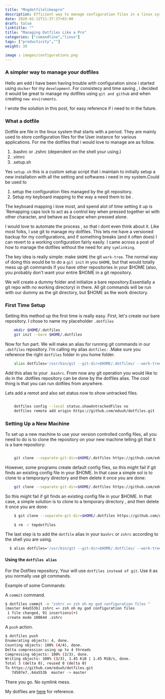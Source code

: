 ```yaml
---
title: "Mngdotfilelikeapro"
description: Efficient way to manage configuration files in a linux system.
date: 2020-02-12T11:37:37+03:00
draft: false
linktitle: ""
title: "Managing Dotfiles Like a Pro"
categories: ["comandline","linux"]
tags: ["productivity",""]
weight: 30

image : images/configurations.png
---
```

### A simpler way to manage your dotfiles

Hello am edd I have been having trouble with configuration since i started using `docker` for my `development`.
For consistecy and time saving , i decided it would be great to manage my dotfiles using `git and github` and when creating `new enviroments`.

I wrote the solution in this post, for easy reference if i need to in the future.


### What a dotfile

Dotfile are file in the linux system that starts with a period. They are 
mainly used to store configuration files for the User instance for various
applications. For me the dotfiles that i would love to manage are as 
follow.

1. .bashrc or .zshrc (dependent on the shell your using.)
2. .vimrc
3. .setup.sh

Yes `setup.sh` this is a custom setup script that i maintain to initially setup a new installation with all the setting and softwares i need in my
system.Could be used to 

1. setup the configuration files managed by the git repository.
2. Setup my keyboard mapping to the way a need them to be .

The keyboard mapping i love most, and spend alot of time setting it up
is `Remapping caps lock to act as a control key when pressed together wi  with other character, and behave as Escape when pressed alone.

I would love to automate the process , so that i dont even think about it.
Like most folks, I use git to manage my dotfiles. This lets me have a 
versioned backup for my configurations, and if something breaks (and it
often does) I can revert to a working configuration fairly easily. I came across a post of how to manage the dotfiles without the need for any 
`symlinking`. 

The key idea is really simple: make `$HOME` the git `work-tree`. The normal way of doing this would be to do a `git init` in you `$HOME`, but that
would totally mess up git commands if you have other repositories in your
$HOME (also, you probably don't want your entire $HOME in a git repository.

We will create a dummy folder and initialize a bare repository.Essentially
a git repo with no working directory) in there. All git commands will be run with our dummy as the git directory, but $HOME as the work directory.

### First Time Setup

Setting this method up the first time is really easy. First, let's create
our bare repository. I chose to name my placeholder `.dotfiles` 

```bash
	mkdir $HOME/.dotfiles
	git init --bare $HOME/.dotfiles
```

Now for fun part. We will make an alias for running git commands in our
`.dotfiles` repository. I'm calling my alias `dotfiles:` .Make sure you reference the right `dotfiles` 
folder in you home folder.

```bash
	alias dotfiles='/usr/bin/git --git-dir=$HOME/.dotfiles/ --work-tree=$HOME'
```

Add this alias to your `.bashrc`. From now any git operation you would like to do in the .dotfiles repository can be done by the dotfiles alias. The
cool thing is that you can run dotfiles from anywhere.

Lets add a remot and also set status now to show untracked files.

```bash

	dotfiles config --local status.showUntrackedFiles no
	dotfiles remote add origin https://github.com/eduuh/dotfiles.git

```

### Setting Up a New Machine
To set up a new machine to use your version controlled config files, all
you need to do is to clone the repository on your new machine telling git that it is a bare repository:

```bash

	git clone --separate-git-dir=$HOME/.dotfiles https://github.com/eduuh/dotfiles.git

```
However, some programs create default config files, so this might fail if git finds an existing config file in your $HOME. In that case a simple sol is to clone to a temporayry directory and then delete it once you are done:

```bash
 	git clone --separate-git-dir=$HOME/.dotfiles https://github.com/eduuh/dotfiles.git
```

So this might fail if git finds an existing config file in your $HOME. In that case, a simple solution is to clone to a temporary directory , and then delete it once you are done: 

```bash
	$ git clone --separate-git-dir=$HOME/.dotfiles https://github.com/eduuh/dotfiles.git --recursive --verbose --exclude '.git' tmpdotfiles/ $HOME/  
	
	$ rm -r tmpdotfiles

```

The last step is to add the `dotfile` alias in your `bashrc` or `zshrc` according to the shell you are
using.

```bash
  $ alias dotfiles='/usr/bin/git --git-dir=$HOME/.dotfiles/ --work-tree=$HOME'c 
```
#### Using the `dotfiles alias`

For the Dotfiles repository, Your will use `dotfiles instead of git`. Use it as you normally use git
commands.

Example of some Commands:

A `commit` command.
```bash
$ dotfiles commit -m "zshrc => zsh oh my god configuration files "
[master 64a553b] zshrc => zsh oh my god configuration files
 1 file changed, 91 insertions(+)
 create mode 100644 .zshrc

```
A `push` action.

```bash
$ dotfiles push
Enumerating objects: 4, done.
Counting objects: 100% (4/4), done.
Delta compression using up to 4 threads
Compressing objects: 100% (3/3), done.
Writing objects: 100% (3/3), 1.45 KiB | 1.45 MiB/s, done.
Total 3 (delta 0), reused 0 (delta 0)
To https://github.com/eduuh/dotfiles.git
   7d507e7..64a553b  master -> master
```

There you go. No symlink mess.

My dotfiles are [here](https://github.com/eduuh/dotfiles) for reference.













